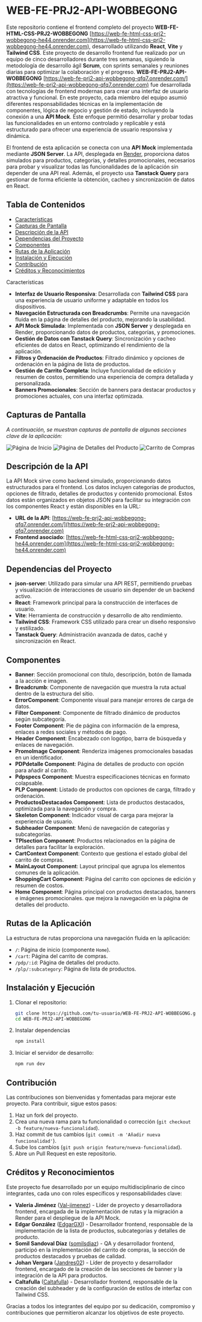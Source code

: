# WEB-FE-PRJ2-API-WOBBEGONG

Este repositorio contiene el frontend completo del proyecto **WEB-FE-HTML-CSS-PRJ2-WOBBEGONG** [https://web-fe-html-css-prj2-wobbegong-he44.onrender.com](https://web-fe-html-css-prj2-wobbegong-he44.onrender.com), desarrollado utilizando **React**, **Vite** y **Tailwind CSS**. Este proyecto de desarrollo frontend fue realizado por un equipo de cinco desarrolladores durante tres semanas, siguiendo la metodología de desarrollo ágil **Scrum**, con sprints semanales y reuniones diarias para optimizar la colaboración y el progreso. **WEB-FE-PRJ2-API-WOBBEGONG** [https://web-fe-prj2-api-wobbegong-qfq7.onrender.com/](https://web-fe-prj2-api-wobbegong-qfq7.onrender.com) fue desarrollada con tecnologías de frontend modernas para crear una interfaz de usuario atractiva y funcional. En este proyecto, cada miembro del equipo asumió diferentes responsabilidades técnicas en la implementación de componentes, lógica de negocio y gestión de estado, incluyendo la conexión a una **API Mock**. Este enfoque permitió desarrollar y probar todas las funcionalidades en un entorno controlado y replicable y está estructurado para ofrecer una experiencia de usuario responsiva y dinámica.

El frontend de esta aplicación se conecta con una **API Mock** implementada mediante **JSON Server**. La API, desplegada en [Render](https://web-fe-prj2-api-wobbegong-qfq7.onrender.com/), proporciona datos simulados para productos, categorías, y detalles promocionales, necesarios para probar y visualizar todas las funcionalidades de la aplicación sin depender de una API real. Además, el proyecto usa **Tanstack Query** para gestionar de forma eficiente la obtención, cacheo y sincronización de datos en React.

## Tabla de Contenidos

- [Características](#características)
- [Capturas de Pantalla](#capturas-de-pantalla)
- [Descripción de la API](#descripción-de-la-api)
- [Dependencias del Proyecto](#dependencias-del-proyecto)
- [Componentes](#componentes)
- [Rutas de la Aplicación](#rutas-de-la-aplicación)
- [Instalación y Ejecución](#instalación-y-ejecución)
- [Contribución](#contribución)
- [Créditos y Reconocimientos](#créditos-y-reconocimientos)


 Características

- **Interfaz de Usuario Responsiva**: Desarrollada con **Tailwind CSS** para una experiencia de usuario uniforme y adaptable en todos los dispositivos.
- **Navegación Estructurada con Breadcrumbs**: Permite una navegación fluida en la página de detalles del producto, mejorando la usabilidad.
- **API Mock Simulada**: Implementada con **JSON Server** y desplegada en Render, proporcionando datos de productos, categorías, y promociones.
- **Gestión de Datos con Tanstack Query**: Sincronización y cacheo eficientes de datos en React, optimizando el rendimiento de la aplicación.
- **Filtros y Ordenación de Productos**: Filtrado dinámico y opciones de ordenación en la página de lista de productos.
- **Gestión de Carrito Completa**: Incluye funcionalidad de edición y resumen de costos, permitiendo una experiencia de compra detallada y personalizada.
- **Banners Promocionales**: Sección de banners para destacar productos y promociones actuales, con una interfaz optimizada.

## Capturas de Pantalla

_A continuación, se muestran capturas de pantalla de algunas secciones clave de la aplicación:_

![Página de Inicio](URL-de-la-imagen)
![Página de Detalles del Producto](URL-de-la-imagen)
![Carrito de Compras](URL-de-la-imagen)

## Descripción de la API

La API Mock sirve como backend simulado, proporcionando datos estructurados para el frontend. Los datos incluyen categorías de productos, opciones de filtrado, detalles de productos y contenido promocional. Estos datos están organizados en objetos JSON para facilitar su integración con los componentes React y están disponibles en la URL:

- **URL de la API**: [https://web-fe-prj2-api-wobbegong-qfq7.onrender.com/](https://web-fe-prj2-api-wobbegong-qfq7.onrender.com)
- **Frontend asociado**: [https://web-fe-html-css-prj2-wobbegong-he44.onrender.com](https://web-fe-html-css-prj2-wobbegong-he44.onrender.com)

## Dependencias del Proyecto

- **json-server**: Utilizado para simular una API REST, permitiendo pruebas y visualización de interacciones de usuario sin depender de un backend activo.
- **React**: Framework principal para la construcción de interfaces de usuario.
- **Vite**: Herramienta de construcción y desarrollo de alto rendimiento.
- **Tailwind CSS**: Framework CSS utilizado para crear un diseño responsivo y estilizado.
- **Tanstack Query**: Administración avanzada de datos, caché y sincronización en React.

## Componentes

- **Banner**: Sección promocional con título, descripción, botón de llamada a la acción e imagen.
- **Breadcrumb**: Componente de navegación que muestra la ruta actual dentro de la estructura del sitio.
- **ErrorComponent**: Componente visual para manejar errores de carga de datos.
- **Filter Component**: Componente de filtrado dinámico de productos según subcategoría.
- **Footer Component**: Pie de página con información de la empresa, enlaces a redes sociales y métodos de pago.
- **Header Component**: Encabezado con logotipo, barra de búsqueda y enlaces de navegación.
- **PromoImage Component**: Renderiza imágenes promocionales basadas en un identificador.
- **PDPdetalle Component**: Página de detalles de producto con opción para añadir al carrito.
- **Pdpspecs Component**: Muestra especificaciones técnicas en formato colapsable.
- **PLP Component**: Listado de productos con opciones de carga, filtrado y ordenación.
- **ProductosDestacados Component**: Lista de productos destacados, optimizada para la navegación y compra.
- **Skeleton Component**: Indicador visual de carga para mejorar la experiencia de usuario.
- **Subheader Component**: Menú de navegación de categorías y subcategorías.
- **TPIsection Component**: Productos relacionados en la página de detalles para facilitar la exploración.
- **CartContext Component**: Contexto que gestiona el estado global del carrito de compras.
- **MainLayout Component**: Layout principal que agrupa los elementos comunes de la aplicación.
- **ShoppingCart Component**: Página del carrito con opciones de edición y resumen de costos.
- **Home Component**: Página principal con productos destacados, banners e imágenes promocionales. que mejora la navegación en la página de detalles del producto.

## Rutas de la Aplicación

La estructura de rutas proporciona una navegación fluida en la aplicación:

- `/`: Página de inicio (componente `Home`).
- `/cart`: Página del carrito de compras.
- `/pdp/:id`: Página de detalles del producto.
- `/plp/:subcategory`: Página de lista de productos.

## Instalación y Ejecución

1. Clonar el repositorio:

   ```bash
   git clone https://github.com/tu-usuario/WEB-FE-PRJ2-API-WOBBEGONG.git
   cd WEB-FE-PRJ2-API-WOBBEGONG
   
2. Instalar dependencias

   ```bash
   npm install
   
3. Iniciar el servidor de desarrollo:

   ```bash
   npm run dev

## Contribución

Las contribuciones son bienvenidas y fomentadas para mejorar este proyecto. Para contribuir, sigue estos pasos:

1. Haz un fork del proyecto.
2. Crea una nueva rama para tu funcionalidad o corrección (`git checkout -b feature/nueva-funcionalidad`).
3. Haz commit de tus cambios (`git commit -m 'Añadir nueva funcionalidad'`).
4. Sube los cambios (`git push origin feature/nueva-funcionalidad`).
5. Abre un Pull Request en este repositorio.

## Créditos y Reconocimientos

Este proyecto fue desarrollado por un equipo multidisciplinario de cinco integrantes, cada uno con roles específicos y responsabilidades clave:

- **Valeria Jiménez** ([Val-jimenez](https://github.com/Val-jimenez)) - Líder de proyecto y desarrolladora frontend, encargada de la implementación de rutas y la migración a Render para el despliegue de la API Mock.
- **Edgar González** ([EdgarGXI](https://github.com/EdgarGXI)) - Desarrollador frontend, responsable de la implementación de la lista de productos, subcategorías y detalles de producto.
- **Somil Sandoval Díaz** ([somilsdiaz](https://github.com/somilsdiaz)) - QA y desarrollador frontend, participó en la implementación del carrito de compras, la sección de productos destacados y pruebas de calidad.
- **Johan Vergara** ([Jandres02](https://github.com/Jandres02)) - Líder de proyecto y desarrollador frontend, encargado de la creación de las secciones de banner y la integración de la API para productos.
- **Caltafulla** ([Caltafulla](https://github.com/Caltafulla)) - Desarrollador frontend, responsable de la creación del subheader y de la configuración de estilos de interfaz con Tailwind CSS.

Gracias a todos los integrantes del equipo por su dedicación, compromiso y contribuciones que permitieron alcanzar los objetivos de este proyecto.


